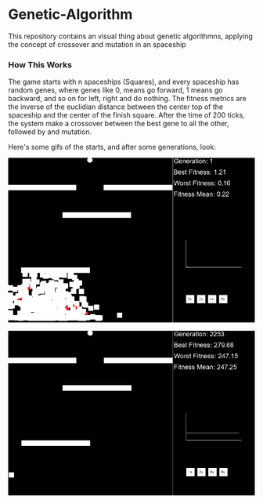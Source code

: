 # Genetic-Algorithm

This repository contains an visual thing about genetic algorithmns, applying the concept of crossover and mutation in an spaceship


### How This Works

The game starts with n spaceships (Squares), and every spaceship has random genes, where genes like 0, means go forward, 1 means go backward, and so on for left, right and do nothing. The fitness metrics are the inverse of the euclidian distance between the center top of the spaceship and the center of the finish square. After the time of 200 ticks, the system make a crossover between the best gene to all the other, followed by and mutation.


Here's some gifs of the starts, and after some generations, look:

![](teste2.gif)

![](teste.gif)
